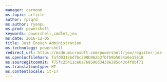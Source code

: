 ```yaml
---
manager: carmonm
ms.topic: article
author: rpsqrd
ms.author: ryanpu
ms.prod: powershell
keywords: powershell,cmdlet,jea
ms.date: 2016-12-05
title: Just Enough Administration
ms.technology: powershell
redirect_url: https://msdn.microsoft.com/powershell/jea/register-jea
ms.openlocfilehash: fafd0317bd7bc208b962b3fbfb9b5054a6e15618
ms.sourcegitcommit: f75fc25411ce6a768596d3438e385c43c4f0bf71
ms.translationtype: HT
ms.contentlocale: it-IT
---
```

